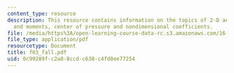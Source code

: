 ```yaml
---
content_type: resource
description: This resource contains information on the topics of 2-D aerodynamic forces
  and moments, center of pressure and nondimensional coefficients.
file: /media/https%3A/open-learning-course-data-rc.s3.amazonaws.com/16-01-unified-engineering-i-ii-iii-iv-fall-2005-spring-2006/0c99289fc2a88ccdc630c4fd0ee77254_f03_fall.pdf
file_type: application/pdf
resourcetype: Document
title: f03_fall.pdf
uid: 0c99289f-c2a8-8ccd-c630-c4fd0ee77254
---
```

